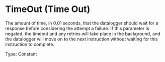 # TimeOut (Time Out)

The amount of time, in 0.01 seconds, that the datalogger should wait for a response before considering the attempt a failure. If this parameter is negated, the timeout and any retries will take place in the background, and the datalogger will move on to the next instruction without waiting for this instruction to complete.

Type: Constant
